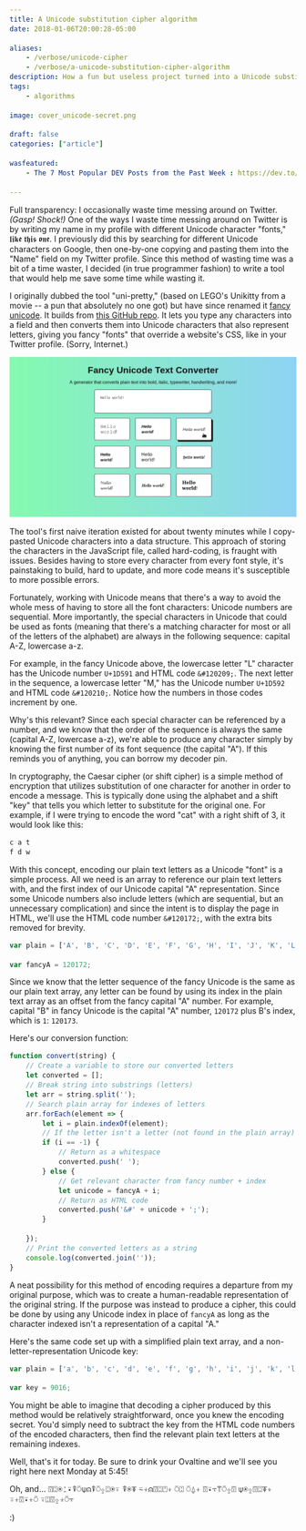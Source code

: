 ```yaml
---
title: A Unicode substitution cipher algorithm
date: 2018-01-06T20:00:28-05:00

aliases:
    - /verbose/unicode-cipher
    - /verbose/a-unicode-substitution-cipher-algorithm
description: How a fun but useless project turned into a Unicode substitution cipher algorithm.
tags:
    - algorithms
    
image: cover_unicode-secret.png
 
draft: false
categories: ["article"]

wasfeatured:
    - The 7 Most Popular DEV Posts from the Past Week : https://dev.to/thepracticaldev/the-7-most-popular-dev-posts-from-the-past-week-52d4

---
```


Full transparency: I occasionally waste time messing around on Twitter. *(Gasp! Shock!)* One of the ways I waste time messing around on Twitter is by writing my name in my profile with different Unicode character "fonts," 𝖑𝖎𝖐𝖊 𝖙𝖍𝖎𝖘 𝖔𝖓𝖊. I previously did this by searching for different Unicode characters on Google, then one-by-one copying and pasting them into the "Name" field on my Twitter profile. Since this method of wasting time was a bit of a time waster, I decided (in true programmer fashion) to write a tool that would help me save some time while wasting it.

I originally dubbed the tool "uni-pretty," (based on LEGO's Unikitty from a movie -- a pun that absolutely no one got) but have since renamed it [fancy unicode](http://victoria.dev/fancy-unicode/). It builds from [this GitHub repo](https://github.com/victoriadrake/fancy-unicode). It lets you type any characters into a field and then converts them into Unicode characters that also represent letters, giving you fancy "fonts" that override a website's CSS, like in your Twitter profile. (Sorry, Internet.)

![fancy-unicode screenshot](screenshot.png#screenshot)

The tool's first naive iteration existed for about twenty minutes while I copy-pasted Unicode characters into a data structure. This approach of storing the characters in the JavaScript file, called hard-coding, is fraught with issues. Besides having to store every character from every font style, it's painstaking to build, hard to update, and more code means it's susceptible to more possible errors.

Fortunately, working with Unicode means that there's a way to avoid the whole mess of having to store all the font characters: Unicode numbers are sequential. More importantly, the special characters in Unicode that could be used as fonts (meaning that there's a matching character for most or all of the letters of the alphabet) are always in the following sequence: capital A-Z, lowercase a-z.

For example, in the fancy Unicode above, the lowercase letter "L" character has the Unicode number `U+1D591` and HTML code `&#120209;`. The next letter in the sequence, a lowercase letter "M," has the Unicode number `U+1D592` and HTML code `&#120210;`. Notice how the numbers in those codes increment by one.

Why's this relevant? Since each special character can be referenced by a number, and we know that the order of the sequence is always the same (capital A-Z, lowercase a-z), we're able to produce any character simply by knowing the first number of its font sequence (the capital "A"). If this reminds you of anything, you can borrow my decoder pin.

In cryptography, the Caesar cipher (or shift cipher) is a simple method of encryption that utilizes substitution of one character for another in order to encode a message. This is typically done using the alphabet and a shift "key" that tells you which letter to substitute for the original one. For example, if I were trying to encode the word "cat" with a right shift of 3, it would look like this:

```bash
c a t
f d w
```

With this concept, encoding our plain text letters as a Unicode "font" is a simple process. All we need is an array to reference our plain text letters with, and the first index of our Unicode capital "A" representation. Since some Unicode numbers also include letters (which are sequential, but an unnecessary complication) and since the intent is to display the page in HTML, we'll use the HTML code number `&#120172;`, with the extra bits removed for brevity.

```js
var plain = ['A', 'B', 'C', 'D', 'E', 'F', 'G', 'H', 'I', 'J', 'K', 'L', 'M', 'N', 'O', 'P', 'Q', 'R', 'S', 'T', 'U', 'V', 'W', 'X', 'Y', 'Z', 'a', 'b', 'c', 'd', 'e', 'f', 'g', 'h', 'i', 'j', 'k', 'l', 'm', 'n', 'o', 'p', 'q', 'r', 's', 't', 'u', 'v', 'w', 'x', 'y', 'z'];

var fancyA = 120172;
```

Since we know that the letter sequence of the fancy Unicode is the same as our plain text array, any letter can be found by using its index in the plain text array as an offset from the fancy capital "A" number. For example, capital "B" in fancy Unicode is the capital "A" number, `120172` plus B's index, which is `1`: `120173`.

Here's our conversion function:

```js
function convert(string) {
    // Create a variable to store our converted letters
    let converted = [];
    // Break string into substrings (letters)
    let arr = string.split('');
    // Search plain array for indexes of letters
    arr.forEach(element => {
        let i = plain.indexOf(element);
        // If the letter isn't a letter (not found in the plain array)
        if (i == -1) {
            // Return as a whitespace
            converted.push(' ');
        } else {
            // Get relevant character from fancy number + index
            let unicode = fancyA + i;
            // Return as HTML code
            converted.push('&#' + unicode + ';');
        }

    });
    // Print the converted letters as a string
    console.log(converted.join(''));
}
```

A neat possibility for this method of encoding requires a departure from my original purpose, which was to create a human-readable representation of the original string. If the purpose was instead to produce a cipher, this could be done by using any Unicode index in place of `fancyA` as long as the character indexed isn't a representation of a capital "A."

Here's the same code set up with a simplified plain text array, and a non-letter-representation Unicode key:

```js
var plain = ['a', 'b', 'c', 'd', 'e', 'f', 'g', 'h', 'i', 'j', 'k', 'l', 'm', 'n', 'o', 'p', 'q', 'r', 's', 't', 'u', 'v', 'w', 'x', 'y', 'z'];

var key = 9016;
```

You might be able to imagine that decoding a cipher produced by this method would be relatively straightforward, once you knew the encoding secret. You'd simply need to subtract the key from the HTML code numbers of the encoded characters, then find the relevant plain text letters at the remaining indexes.

Well, that's it for today. Be sure to drink your Ovaltine and we'll see you right here next Monday at 5:45!

Oh, and... ⍔⍠⍟⍘⍣⍒⍥⍦⍝⍒⍥⍚⍠⍟⍤ ⍒⍟⍕ ⍨⍖⍝⍔⍠⍞⍖ ⍥⍠ ⍥⍙⍖ ⍔⍣⍪⍡⍥⍚⍔ ⍦⍟⍚⍔⍠⍕⍖ ⍤⍖⍔⍣⍖⍥ ⍤⍠⍔⍚⍖⍥⍪

:)
